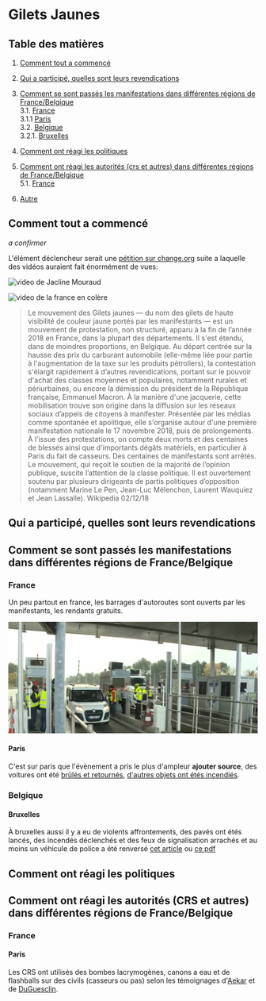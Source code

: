 # Gilets Jaunes

## Table des matières

1. [Comment tout a commencé](#Comment-tout-a-commencé)
2. [Qui a participé, quelles sont leurs revendications](#Qui-a-participé-quelles-sont-leurs-revendications)
3. [Comment se sont passés les manifestations dans différentes régions de France/Belgique](#Comment)  
3.1. [France](#France)  
3.1.1 [Paris](#Paris)  
3.2. [Belgique](#Belgique)  
3.2.1. [Bruxelles](#Bruxelles)
4. [Comment ont réagi les politiques](#Politique)  
5. [Comment ont réagi les autorités (crs et autres) dans différentes régions de France/Belgique](#Autorités)  
5.1. [France](#France)  

6. [Autre](#Autre)  

## Comment tout a commencé

*a confirmer*

L'élément déclencheur serait une [pétition sur change.org](https://www.change.org/p/pour-une-baisse-des-prix-%C3%A0-la-pompe-essence-diesel) suite a laquelle des vidéos auraient fait énormément de vues:

![video de Jacline Mouraud](https://www.youtube.com/watch?v=06pOTxTvnBU)

![video de la france en colère](https://www.youtube.com/watch?v=SbwXafq8suI)

> Le mouvement des Gilets jaunes — du nom des gilets de haute visibilité de couleur jaune portés par les manifestants — est un mouvement de protestation, non structuré, apparu à la fin de l’année 2018 en France, dans la plupart des départements. Il s'est étendu, dans de moindres proportions, en Belgique.
> Au départ centrée sur la hausse des prix du carburant automobile (elle-même liée pour partie à l'augmentation de la taxe sur les produits pétroliers), la contestation s'élargit rapidement à d’autres revendications, portant sur le pouvoir d'achat des classes moyennes et populaires, notamment rurales et périurbaines, ou encore la démission du président de la République française, Emmanuel Macron.
> À la manière d'une jacquerie, cette mobilisation trouve son origine dans la diffusion sur les réseaux sociaux d’appels de citoyens à manifester. Présentée par les médias comme spontanée et apolitique, elle s'organise autour d'une première manifestation nationale le 17 novembre 2018, puis de prolongements. À l'issue des protestations, on compte deux morts et des centaines de blessés ainsi que d'importants dégâts matériels, en particulier à Paris du fait de casseurs. Des centaines de manifestants sont arrêtés.
> Le mouvement, qui reçoit le soutien de la majorité de l’opinion publique, suscite l’attention de la classe politique. Il est ouvertement soutenu par plusieurs dirigeants de partis politiques d’opposition (notamment Marine Le Pen, Jean-Luc Mélenchon, Laurent Wauquiez et Jean Lassalle). 
> Wikipedia 02/12/18


## Qui a participé, quelles sont leurs revendications



## Comment se sont passés les manifestations dans différentes régions de France/Belgique


### France

Un peu partout en france, les barrages d'autoroutes sont ouverts par les manifestants, les rendants gratuits.

![barrage d'autoroute ouvert](https://raw.githubusercontent.com/BerzerkerAvn/ArchiveAvn/master/Gilets_Jaunes/photos/019.jpg)

#### Paris

C'est sur paris que l'évènement a pris le plus d'ampleur **ajouter source**, des voitures ont été [brûlés et retournés](photos/035.png), [d'autres objets ont étés incendiés](photos/032.png).

### Belgique

#### Bruxelles

À bruxelles aussi il y a eu de violents affrontements, des pavés ont étés lancés, des incendés déclenchés et des feux de signalisation arrachés et au moins un véhicule de police a été renversé [cet article](https://www.rtl.be/info/regions/bruxelles/direct-gilets-jaunes-a-bruxelles-nous-sommes-a-arts-loi--1081254.aspx) ou [ce pdf](https://github.com/BerzerkerAvn/ArchiveAvn/blob/master/Gilets_Jaunes/sources/www-rtl-be-info-regions-bruxelles-direct-gilets-jaunes-a-bruxelles-nous-sommes-a-arts-loi--1081254-aspx.pdf)

## Comment ont réagi les politiques



## Comment ont réagi les autorités (CRS et autres) dans différentes régions de France/Belgique

### France

#### Paris

Les CRS ont utilisés des bombes lacrymogènes, canons a eau et de flashballs sur des civils (casseurs ou pas) selon les témoignages d'[Aekar](https://github.com/BerzerkerAvn/ArchiveAvn/blob/master/Gilets_Jaunes/t%C3%A9moignages.md#aekar) et de [DuGuesclin](https://github.com/BerzerkerAvn/ArchiveAvn/blob/master/Gilets_Jaunes/t%C3%A9moignages.md#DuGuesclin).
